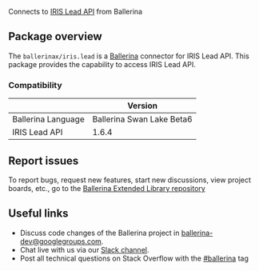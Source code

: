 Connects to [IRIS Lead API](https://www.iriscrm.com/api) from Ballerina

## Package overview
The `ballerinax/iris.lead` is a [Ballerina](https://ballerina.io/) connector for IRIS Lead API.
This package provides the capability to access IRIS Lead API.

### Compatibility
|                               | Version                         |
|-------------------------------|---------------------------------|
| Ballerina Language            | Ballerina Swan Lake Beta6       | 
| IRIS Lead API                 | 1.6.4                           |

## Report issues
To report bugs, request new features, start new discussions, view project boards, etc., go to the [Ballerina Extended Library repository](https://github.com/ballerina-platform/ballerina-extended-library)

## Useful links
- Discuss code changes of the Ballerina project in [ballerina-dev@googlegroups.com](mailto:ballerina-dev@googlegroups.com).
- Chat live with us via our [Slack channel](https://ballerina.io/community/slack/).
- Post all technical questions on Stack Overflow with the [#ballerina](https://stackoverflow.com/questions/tagged/ballerina) tag

